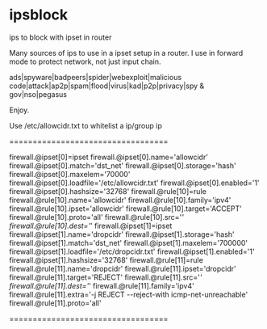 # ipsblock
ips to block with ipset in router

Many sources of ips to use in a ipset setup in a router. I use in forward mode to protect network, not just input chain.

ads|spyware|badpeers|spider|webexploit|malicious code|attack|ap2p|spam|flood|virus|kad|p2p|privacy|spy & gov|nso|pegasus

Enjoy.

Use /etc/allowcidr.txt to whitelist a ip/group ip

==================================

firewall.@ipset[0]=ipset
firewall.@ipset[0].name='allowcidr'
firewall.@ipset[0].match='dst_net'
firewall.@ipset[0].storage='hash'
firewall.@ipset[0].maxelem='70000'
firewall.@ipset[0].loadfile='/etc/allowcidr.txt'
firewall.@ipset[0].enabled='1'
firewall.@ipset[0].hashsize='32768'
firewall.@rule[10]=rule
firewall.@rule[10].name='allowcidr'
firewall.@rule[10].family='ipv4'
firewall.@rule[10].ipset='allowcidr'
firewall.@rule[10].target='ACCEPT'
firewall.@rule[10].proto='all'
firewall.@rule[10].src='*'
firewall.@rule[10].dest='*'
firewall.@ipset[1]=ipset
firewall.@ipset[1].name='dropcidr'
firewall.@ipset[1].storage='hash'
firewall.@ipset[1].match='dst_net'
firewall.@ipset[1].maxelem='700000'
firewall.@ipset[1].loadfile='/etc/dropcidr.txt'
firewall.@ipset[1].enabled='1'
firewall.@ipset[1].hashsize='32768'
firewall.@rule[11]=rule
firewall.@rule[11].name='dropcidr'
firewall.@rule[11].ipset='dropcidr'
firewall.@rule[11].target='REJECT'
firewall.@rule[11].src='*'
firewall.@rule[11].dest='*'
firewall.@rule[11].family='ipv4'
firewall.@rule[11].extra='-j REJECT --reject-with icmp-net-unreachable'
firewall.@rule[11].proto='all'

==================================

